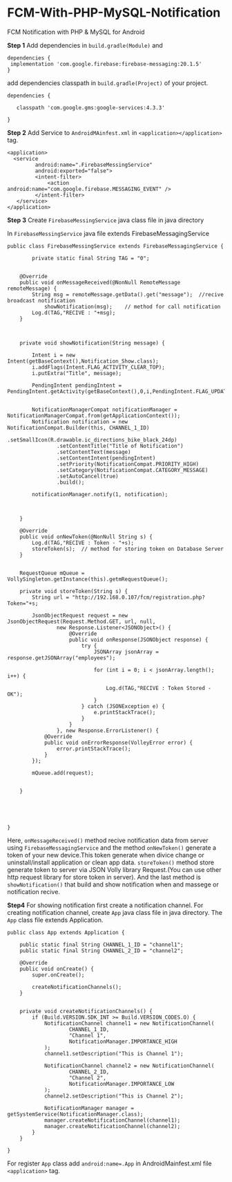 # FCM-With-PHP-MySQL-Notification
FCM Notification with PHP &amp; MySQL for Android

**Step 1**
   Add dependencies in `build.gradle(Module)` and
   
   ```
   dependencies {
    implementation 'com.google.firebase:firebase-messaging:20.1.5'
   }

   ```
   
   add dependencies classpath in `build.gradle(Project)` of your project. 
   ```
   dependencies {
       
      classpath 'com.google.gms:google-services:4.3.3'
       
   }
   ```
**Step 2**
   Add Service to `AndroidMAinfest.xml` in `<application></application>` tag.
   ```
   <application>
     <service
            android:name=".FirebaseMessingService"
            android:exported="false">
            <intent-filter>
                <action android:name="com.google.firebase.MESSAGING_EVENT" />
            </intent-filter>
      </service>
   </application>
   
   ```
   
**Step 3**
  Create `FirebaseMessingService` java class file in java directory 
  
  In `FirebaseMessingService` java file extends FirebaseMessagingService

```
public class FirebaseMessingService extends FirebaseMessagingService {

        private static final String TAG = "0";


    @Override
    public void onMessageReceived(@NonNull RemoteMessage remoteMessage) {
        String msg = remoteMessage.getData().get("message");  //recive broadcast notification
            showNotification(msg);    // method for call notification
        Log.d(TAG,"RECIVE : "+msg);   
    }



    private void showNotification(String message) {

        Intent i = new Intent(getBaseContext(),Notification_Show.class);
        i.addFlags(Intent.FLAG_ACTIVITY_CLEAR_TOP);
        i.putExtra("Title", message);

        PendingIntent pendingIntent = PendingIntent.getActivity(getBaseContext(),0,i,PendingIntent.FLAG_UPDATE_CURRENT);


        NotificationManagerCompat notificationManager = NotificationManagerCompat.from(getApplicationContext());
        Notification notification = new NotificationCompat.Builder(this, CHANNEL_1_ID)
                .setSmallIcon(R.drawable.ic_directions_bike_black_24dp)
                .setContentTitle("Title of Notification")
                .setContentText(message)
                .setContentIntent(pendingIntent)
                .setPriority(NotificationCompat.PRIORITY_HIGH)
                .setCategory(NotificationCompat.CATEGORY_MESSAGE)
                .setAutoCancel(true)
                .build();

        notificationManager.notify(1, notification);



    }

    @Override
    public void onNewToken(@NonNull String s) {
        Log.d(TAG,"RECIVE : Token - "+s);
        storeToken(s);  // method for storing token on Database Server
    }
    
    
    RequestQueue mQueue = VollySingleton.getInstance(this).getmRequestQueue();

    private void storeToken(String s) {
        String url = "http://192.168.0.107/fcm/registration.php?Token="+s;

        JsonObjectRequest request = new JsonObjectRequest(Request.Method.GET, url, null,
                new Response.Listener<JSONObject>() {
                    @Override
                    public void onResponse(JSONObject response) {
                        try {
                            JSONArray jsonArray = response.getJSONArray("employees");

                            for (int i = 0; i < jsonArray.length(); i++) {

                                Log.d(TAG,"RECIVE : Token Stored - OK");
                            }
                        } catch (JSONException e) {
                            e.printStackTrace();
                        }
                    }
                }, new Response.ErrorListener() {
            @Override
            public void onErrorResponse(VolleyError error) {
                error.printStackTrace();
            }
        });

        mQueue.add(request);


    }





}
```

Here, `onMessageReceived()` method recive notification data from server using  `FirebaseMessagingService` and the method `onNewToken()` 
generate a token of your new device.This token generate when divice change or uninstall/install application or clean app data.
`storeToken()` method store generate token to server via JSON Volly library Request.(You can use other http request library for store token in server). And the last method is `showNotification()` that build and show notification when and massege or notification recive.


**Step4**
For showing notification first create a notification channel. For creating notification channel, create `App` java class file in java directory. The `App` class file extends Application. 

```
public class App extends Application {

    public static final String CHANNEL_1_ID = "channel1";
    public static final String CHANNEL_2_ID = "channel2";

    @Override
    public void onCreate() {
        super.onCreate();

        createNotificationChannels();
    }


    private void createNotificationChannels() {
        if (Build.VERSION.SDK_INT >= Build.VERSION_CODES.O) {
            NotificationChannel channel1 = new NotificationChannel(
                    CHANNEL_1_ID,
                    "Channel 1",
                    NotificationManager.IMPORTANCE_HIGH
            );
            channel1.setDescription("This is Channel 1");

            NotificationChannel channel2 = new NotificationChannel(
                    CHANNEL_2_ID,
                    "Channel 2",
                    NotificationManager.IMPORTANCE_LOW
            );
            channel2.setDescription("This is Channel 2");

            NotificationManager manager = getSystemService(NotificationManager.class);
            manager.createNotificationChannel(channel1);
            manager.createNotificationChannel(channel2);
        }
    }

}
```
For register `App` class add `android:name=.App` in AndroidMainfest.xml file `<application>` tag.



